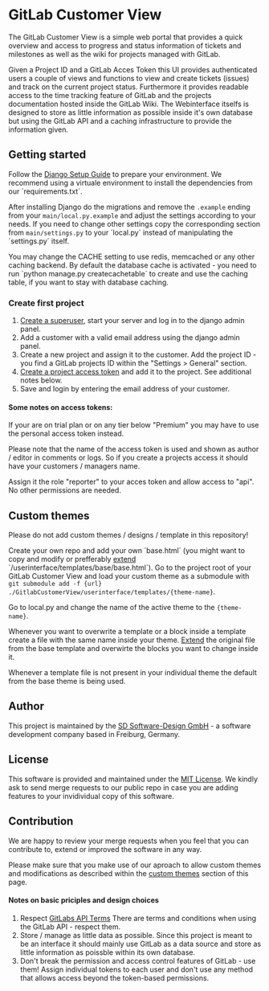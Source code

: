 # GitLab Customer View

The GitLab Customer View is a simple web portal that provides a quick overview and access to progress and status information of tickets and milestones as well as the wiki for projects managed with GitLab.

Given a Project ID and a GitLab Acces Token this UI provides authenticated users a couple of views and functions to view and create tickets (issues) and track on the current project status. Furthermore it provides readable access to the time tracking feature of GitLab and the projects documentation hosted inside the GitLab Wiki. The Webinterface itselfs is designed to store as little information as possible inside it's own database but using the GitLab API and a caching infrastructure to provide the information given.

## Getting started

Follow the [Django Setup Guide](https://docs.djangoproject.com/en/4.1/intro/tutorial01/) to prepare your environment. We recommend using a virtuale environment to install the dependencies from our ´requirements.txt´.

After installing Django do the migrations and remove the `.example` ending from your `main/local.py.example` and adjust the settings according to your needs. If you need to change other settings copy the corresponding section from `main/settings.py` to your ´local.py´ instead of manipulating the ´settings.py´ itself.

You may change the CACHE setting to use redis, memcached or any other caching backend. By default the database cache is activated - you need to run ´python manage.py createcachetable´ to create and use the caching table, if you want to stay with database caching.

### Create first project

1. [Create a superuser](https://docs.djangoproject.com/en/4.1/intro/tutorial01/), start your server and log in to the django admin panel.
2. Add a customer with a valid email address using the django admin panel.
3. Create a new project and assign it to the customer. Add the project ID - you find a GitLab projects ID within the "Settings > General" section.
4. [Create a project access token](https://docs.gitlab.com/ee/user/project/settings/project_access_tokens.html) and add it to the project. See additional notes below.
5. Save and login by entering the email address of your customer.

#### **Some notes on access tokens:**
If your are on trial plan or on any tier below "Premium" you may have to use the personal access token instead. 

Please note that the name of the access token is used and shown as author / editor in comments or logs. So if you create a projects access it should have your customers / managers name.

Assign it the role "reporter" to your acces token and allow access to "api".
No other permissions are needed. 
## Custom themes
Please do not add custom themes / designs / template in this repository! 

Create your own repo and add your own ´base.html´ (you might want to copy and modify or prefferably [extend](https://docs.djangoproject.com/en/4.0/ref/templates/language/) ´/userinterface/templates/base/base.html´).
Go to the project root of your GitLab Customer View and load your custom theme as a submodule with `git submodule add -f {url} ./GitlabCustomerView/userinterface/templates/{theme-name}`.

Go to local.py and change the name of the active theme to the `{theme-name}`.

Whenever you want to overwrite a template or a block inside a template create a file with the same name inside your theme. [Extend](https://docs.djangoproject.com/en/4.0/ref/templates/language/) the original file from the base template and overwirte the blocks you want to change inside it.

Whenever a template file is not present in your individual theme the default from the base theme is being used.

## Author
This project is maintained by the [SD Software-Design GmbH](https://software-design.de) - a software development company based in Freiburg, Germany.

## License 
This software is provided and maintained under the [MIT License](/LICENSE).
We kindly ask to send merge requests to our public repo in case you are adding features to your invidividual copy of this software.

## Contribution
We are happy to review your merge requests when you feel that you can contribute to, extend or improved the software in any way.

Please make sure that you make use of our aproach to allow custom themes and modifications as described within the [custom themes](#custom-themes) section of this page.

#### Notes on basic priciples and design choices
1. Respect [GitLabs API Terms](https://about.gitlab.com/handbook/legal/api-terms/)
There are terms and conditions when using the GitLab API - respect them.
2. Store / manage as little data as possible.
Since this project is meant to be an interface it should mainly use GitLab as a data source and store as little information as poissble within its own database.
3. Don't break the permission and access control features of GitLab - use them! 
Assign individual tokens to each user and don't use any method that allows access beyond the token-based permissions.